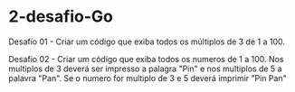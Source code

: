 # 2-desafio-Go
Desafio 01 - Criar um código que exiba todos os múltiplos de 3 de 1 a 100.

Desafio 02 - Criar um código que exiba todos os numeros de 1 a 100. Nos multiplos de 3 deverá ser impresso a palagra "Pin" 
e nos multiplos de 5 a palavra "Pan". Se o numero for multiplo de 3 e 5 deverá imprimir "Pin Pan"
